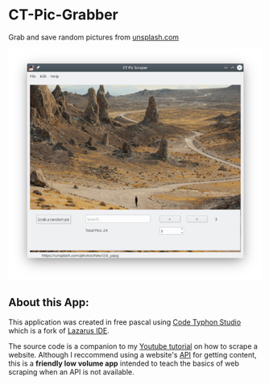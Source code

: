 # CT-Pic-Grabber
Grab and save random pictures from [unsplash.com](https://unsplash.com)

![CT Pic Grabber](resources/CT-Pic-Scraper.jpg)

## About this App:

This application was created in free pascal using [Code Typhon Studio](https://www.pilotlogic.com) which is a fork of [Lazarus IDE](https://www.lazarus-ide.org/).

The source code is a companion to my [Youtube tutorial](https://youtu.be/EE6NcXnxMfY) on how to scrape a website.  Although I reccommend using a website's [API](https://unsplash.com/developers) for getting content, this is a **friendly low volume app** intended to teach the basics of web scraping when an API is not available.

